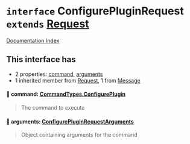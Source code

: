# `interface` ConfigurePluginRequest `extends` [Request](../interface.Request/README.md)

[Documentation Index](../README.md)

## This interface has

- 2 properties:
[command](#-command-commandtypesconfigureplugin),
[arguments](#-arguments-configurepluginrequestarguments)
- 1 inherited member from [Request](../interface.Request/README.md), 1 from [Message](../interface.Message/README.md)


#### 📄 command: [CommandTypes.ConfigurePlugin](../enum.CommandTypes/README.md#configureplugin--configureplugin)

> The command to execute



#### 📄 arguments: [ConfigurePluginRequestArguments](../interface.ConfigurePluginRequestArguments/README.md)

> Object containing arguments for the command



